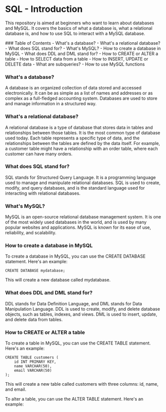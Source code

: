 # SQL - Introduction
<p>
This repository is aimed at beginners who want to learn about databases and MySQL. It covers the basics of what a database is, what a relational database is, and how to use SQL to interact with a MySQL database.
</p>
### Table of Contents
- What's a database?
- What's a relational database?
- What does SQL stand for?
- What's MySQL?
- How to create a database in MySQL
- What does DDL and DML stand for?
- How to CREATE or ALTER a table
- How to SELECT data from a table
- How to INSERT, UPDATE or DELETE data
- What are subqueries?
- How to use MySQL functions

### What's a database?
A database is an organized collection of data stored and accessed electronically. It can be as simple as a list of names and addresses or as complex as a full-fledged accounting system. Databases are used to store and manage information in a structured way.

### What's a relational database?
A relational database is a type of database that stores data in tables and relationships between those tables. It is the most common type of database used today. Each table represents a specific type of data, and the relationships between the tables are defined by the data itself. For example, a customer table might have a relationship with an order table, where each customer can have many orders.

### What does SQL stand for?
SQL stands for Structured Query Language. It is a programming language used to manage and manipulate relational databases. SQL is used to create, modify, and query databases, and is the standard language used for interacting with relational databases.

### What's MySQL?
MySQL is an open-source relational database management system. It is one of the most widely used databases in the world, and is used by many popular websites and applications. MySQL is known for its ease of use, reliability, and scalability.

### How to create a database in MySQL
To create a database in MySQL, you can use the CREATE DATABASE statement. Here's an example:
```mysql
CREATE DATABASE mydatabase;
```
This will create a new database called mydatabase.

### What does DDL and DML stand for?
DDL stands for Data Definition Language, and DML stands for Data Manipulation Language. DDL is used to create, modify, and delete database objects, such as tables, indexes, and views. DML is used to insert, update, and delete data from tables.

### How to CREATE or ALTER a table
To create a table in MySQL, you can use the CREATE TABLE statement. Here's an example:
```mysql
CREATE TABLE customers (
    id INT PRIMARY KEY,
    name VARCHAR(50),
    email VARCHAR(50)
);
```
This will create a new table called customers with three columns: id, name, and email.

To alter a table, you can use the ALTER TABLE statement. Here's an example:
